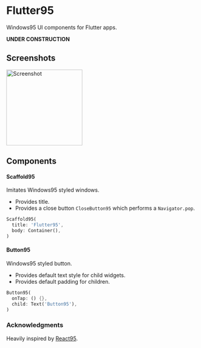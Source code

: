 # Flutter95

Windows95 UI components for Flutter apps.

**UNDER CONSTRUCTION**

## Screenshots

<img src="https://github.com/miquelbeltran/flutter95/raw/master/art/screenshot.png" alt="Screenshot" width="200"/>

## Components

#### Scaffold95

Imitates Windows95 styled windows.

* Provides title.
* Provides a close button `CloseButton95` which performs a `Navigator.pop`.

```dart
Scaffold95(
  title: 'Flutter95',
  body: Container(),
)
```

#### Button95

Windows95 styled button.

* Provides default text style for child widgets.
* Provides default padding for children.

```dart
Button95(
  onTap: () {},
  child: Text('Button95'),
)
```

### Acknowledgments

Heavily inspired by [React95](https://github.com/arturbien/React95).